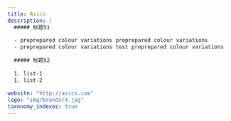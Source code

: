 ```yaml
---
title: Asics
description: |
  ##### 标题51
  
  - preprepared colour variations preprepared colour variations
  - preprepared colour variations test preprepared colour variations
  
  ##### 标题52
  
  1. list-1
  1. list-2
  
website: "http://asics.com"
logo: "img/brands/4.jpg"
taxonomy_indexes: true
---
```

